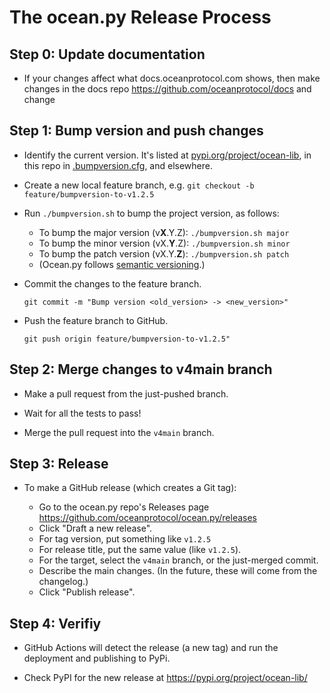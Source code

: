 <!--
Copyright 2022 Ocean Protocol Foundation
SPDX-License-Identifier: Apache-2.0
-->

# The ocean.py Release Process

## Step 0: Update documentation

- If your changes affect what docs.oceanprotocol.com shows, then make changes in the docs repo https://github.com/oceanprotocol/docs and change

## Step 1: Bump version and push changes

- Identify the current version. It's listed at [pypi.org/project/ocean-lib](https://pypi.org/project/ocean-lib/), in this repo in [.bumpversion.cfg](../.bumpversion.cfg), and elsewhere.

- Create a new local feature branch, e.g. `git checkout -b feature/bumpversion-to-v1.2.5`

- Run `./bumpversion.sh` to bump the project version, as follows:

  - To bump the major version (v**X**.Y.Z): `./bumpversion.sh major`
  - To bump the minor version (vX.**Y**.Z): `./bumpversion.sh minor`
  - To bump the patch version (vX.Y.**Z**): `./bumpversion.sh patch`
  - (Ocean.py follows [semantic versioning](https://semver.org/).)

- Commit the changes to the feature branch.

  `git commit -m "Bump version <old_version> -> <new_version>"`

- Push the feature branch to GitHub.

  `git push origin feature/bumpversion-to-v1.2.5"`

## Step 2: Merge changes to v4main branch

- Make a pull request from the just-pushed branch.

- Wait for all the tests to pass!

- Merge the pull request into the `v4main` branch.

## Step 3: Release

- To make a GitHub release (which creates a Git tag):

  - Go to the ocean.py repo's Releases page <https://github.com/oceanprotocol/ocean.py/releases>
  - Click "Draft a new release".
  - For tag version, put something like `v1.2.5`
  - For release title, put the same value (like `v1.2.5`).
  - For the target, select the `v4main` branch, or the just-merged commit.
  - Describe the main changes. (In the future, these will come from the changelog.)
  - Click "Publish release".

## Step 4: Verifiy

- GitHub Actions will detect the release (a new tag) and run the deployment and publishing to PyPi.

- Check PyPI for the new release at <https://pypi.org/project/ocean-lib/>

